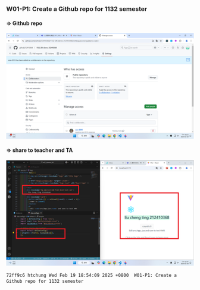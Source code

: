### W01-P1: Create a Github repo for 1132 semester

#### => Github repo

![](w01-p1-1.png)

#### => share to teacher and TA

![](w01-p1-2.png)

```
72ff9c6 htchung Wed Feb 19 18:54:09 2025 +0800  W01-P1: Create a Github repo for 1132 semester
```
